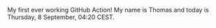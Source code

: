 My first ever working GitHub Action!
My name is Thomas and today is Thursday, 8 September, 04:20 CEST. 
